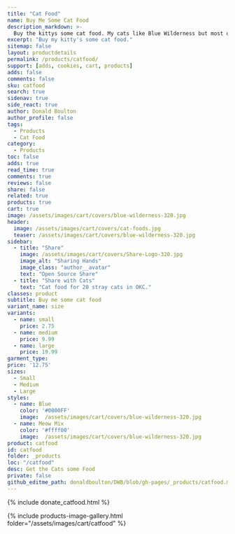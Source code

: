 ```yaml
---
title: "Cat Food"
name: Buy Me Some Cat Food
description_markdown: >-
  Buy the kittys some cat food. My cats like Blue Wilderness but most of the food I use Is Meow Mix for the stray cats and other critters that show up at feeding time.
excerpt: "Buy my kitty's some cat food."
sitemap: false
layout: productdetails
permalink: /products/catfood/
support: [adds, cookies, cart, products]
adds: false
comments: false
sku: catfood
search: true
sidenav: true
side_react: true
author: Donald Boulton
author_profile: false
tags:
  - Products
  - Cat Food
category:
  - Products
toc: false
adds: true
read_time: true
comments: true
reviews: false
share: false
related: true
products: true
cart: true
image: /assets/images/cart/covers/blue-wilderness-320.jpg
header:
  image: /assets/images/cart/covers/cat-foods.jpg
  teaser: /assets/images/cart/covers/blue-wilderness-320.jpg
sidebar:
  - title: "Share"
    image: /assets/images/cart/covers/Share-Logo-320.jpg
    image_alt: "Sharing Hands"
    image_class: "author__avatar"
    text: "Open Source Share"
  - title: "Share with Cats"
    text: "Cat food for 20 stray cats in OKC."  
classes: product
subtitle: Buy me some cat food
variant_name: size
variants:
  - name: small
    price: 2.75
  - name: medium
    price: 9.99
  - name: large
    price: 19.99
garment_type:
price: '12.75'
sizes:
  - Small
  - Medium
  - Large
styles:
  - name: Blue
    color: '#0000FF'
    image:  /assets/images/cart/covers/blue-wilderness-320.jpg
  - name: Meow Mix
    color: '#ffff00'
    image:  /assets/images/cart/covers/blue-wilderness-320.jpg
product: catfood
id: catfood
folder: _products
loc: "/catfood"
desc: Get the Cats some Food
private: false
github_editme_path: donaldboulton/DWB/blob/gh-pages/_products/catfood.md
---
```


{% include donate_catfood.html %}

{% include products-image-gallery.html folder="/assets/images/cart/catfood" %}